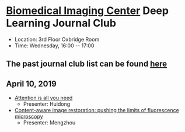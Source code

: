
# [Biomedical Imaging Center](http://biotech.rpi.edu/centers/bic) Deep Learning Journal Club

* Location: 3rd Floor Oxbridge Room
* Time: Wednesday, 16:00 -- 17:00

## The past journal club list can be found [here](past_list.md)


## April 10, 2019 

* [Attention is all you need](https://arxiv.org/abs/1706.03762)
	* Presenter: Huidong
* [Content-aware image restoration: pushing the limits of fluorescence microscopy](https://www.nature.com/articles/s41592-018-0216-7)
	* Presenter: Mengzhou
